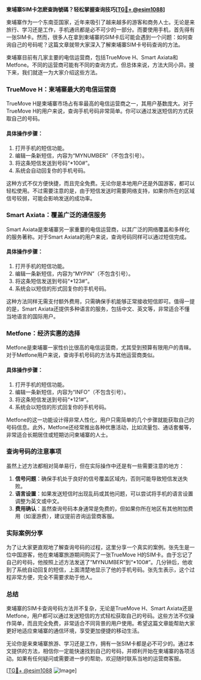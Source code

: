 **柬埔寨SIM卡怎麽查詢號碼？轻松掌握查询技巧[[TG💪+ @esim1088](https://t.me/s/esim1088)]**

柬埔寨作为一个东南亚国家，近年来吸引了越来越多的游客和商务人士。无论是来旅行、学习还是工作，手机通讯都是必不可少的一部分。而要使用手机，首先得有一张SIM卡。然而，很多人在拿到柬埔寨的SIM卡后可能会遇到一个问题：如何查询自己的号码呢？这篇文章就带大家深入了解柬埔寨SIM卡号码查询的方法。

柬埔寨目前有几家主要的电信运营商，包括TrueMove H、Smart Axiata和Metfone。不同的运营商可能有不同的查询方式，但总体来说，方法大同小异。接下来，我们就逐一为大家介绍这些方法。

### TrueMove H：柬埔寨最大的电信运营商

TrueMove H是柬埔寨市场占有率最高的电信运营商之一，其用户基数庞大。对于TrueMove H的用户来说，查询手机号码非常简单。你可以通过发送短信的方式获取自己的号码。

#### 具体操作步骤：
1. 打开手机的短信功能。
2. 编辑一条新短信，内容为“MYNUMBER”（不包含引号）。
3. 将这条短信发送到号码“*100#”。
4. 系统会自动回复你的手机号码。

这种方式不仅方便快捷，而且完全免费。无论你是本地用户还是外国游客，都可以轻松使用。不过需要注意的是，由于短信发送时需要网络支持，如果你所在的区域信号较弱，可能会影响发送的成功率。

### Smart Axiata：覆盖广泛的通信服务

Smart Axiata是柬埔寨另一家重要的电信运营商，以其广泛的网络覆盖和多样化的服务著称。对于Smart Axiata的用户来说，查询号码同样可以通过短信完成。

#### 具体操作步骤：
1. 打开手机的短信功能。
2. 编辑一条新短信，内容为“MYPIN”（不包含引号）。
3. 将这条短信发送到号码“*123#”。
4. 系统会以短信的形式回复你的手机号码。

这种方法同样无需支付额外费用，只需确保手机能够正常接收短信即可。值得一提的是，Smart Axiata还提供多种语言的服务，包括中文、英文等，非常适合不懂当地语言的国际用户。

### Metfone：经济实惠的选择

Metfone是柬埔寨一家性价比很高的电信运营商，尤其受到预算有限用户的青睐。对于Metfone用户来说，查询手机号码的方法与其他运营商类似。

#### 具体操作步骤：
1. 打开手机的短信功能。
2. 编辑一条新短信，内容为“INFO”（不包含引号）。
3. 将这条短信发送到号码“*121#”。
4. 系统会以短信的形式回复你的手机号码。

Metfone的这一功能设计得非常人性化，用户只需简单的几个步骤就能获取自己的号码信息。此外，Metfone还经常推出各种优惠活动，比如流量包、通话套餐等，非常适合长期居住或短期访问柬埔寨的人士。

### 查询号码的注意事项

虽然上述方法都相对简单易行，但在实际操作中还是有一些需要注意的地方：

1. **信号问题**：确保手机处于良好的信号覆盖区域内，否则可能导致短信发送失败。
2. **语言设置**：如果发送短信时出现乱码或其他问题，可以尝试将手机的语言设置调整为英文或中文。
3. **费用确认**：虽然查询号码本身通常是免费的，但如果你所在地区有其他附加费用（如漫游费），建议提前咨询运营商客服。

### 实际案例分享

为了让大家更直观地了解查询号码的过程，这里分享一个真实的案例。张先生是一位中国游客，他在柬埔寨旅游期间购买了一张TrueMove H的SIM卡。由于忘记了自己的号码，他按照上述方法发送了“MYNUMBER”到“*100#”。几分钟后，他收到了系统自动回复的短信，上面清楚地显示了他的手机号码。张先生表示，这个过程非常方便，完全不需要求助于他人。

### 总结

柬埔寨的SIM卡查询号码方法并不复杂，无论是TrueMove H、Smart Axiata还是Metfone，用户都可以通过发送短信的方式轻松获取自己的号码。这些方法不仅操作简单，而且完全免费，非常适合不同背景的用户使用。希望这篇文章能帮助大家更好地适应柬埔寨的通信环境，享受更加便捷的移动生活。

无论你是来柬埔寨旅游、学习还是工作，拥有一张SIM卡都是必不可少的。通过本文提供的方法，相信你一定能快速找到自己的号码，并顺利开始在柬埔寨的各项活动。如果有任何疑问或需要进一步的帮助，欢迎随时联系当地的运营商客服。

[[TG💪+ @esim1088](https://t.me/s/esim1088) ![Image](https://i.postimg.cc/4NQfJmqS/Snipaste-2025-05-13-00-14-12.png)]